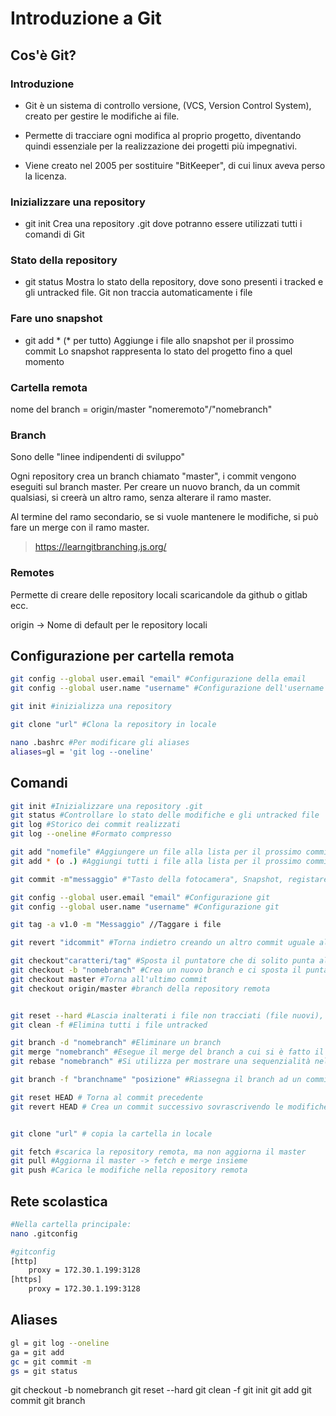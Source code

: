 # Introduzione a Git

## Cos'è Git?

### Introduzione

- Git è un sistema di controllo versione, (VCS, Version Control System), creato per    gestire le modifiche ai file.
- Permette di tracciare ogni modifica al proprio progetto, diventando quindi essenziale per la realizzazione dei progetti più impegnativi.

- Viene creato nel 2005 per sostituire "BitKeeper", di cui linux aveva perso la licenza.

### Inizializzare una repository

- git init 
Crea una repository .git dove potranno essere utilizzati tutti i comandi di Git

### Stato della repository

- git status
Mostra lo stato della repository, dove sono presenti i tracked e gli untracked file.
Git non traccia automaticamente i file

### Fare uno snapshot

- git add * (* per tutto)
Aggiunge i file allo snapshot per il prossimo commit
Lo snapshot rappresenta lo stato del progetto fino a quel momento

### Cartella remota

nome del branch = origin/master
"nomeremoto"/"nomebranch"

### Branch

Sono delle "linee indipendenti di sviluppo"

Ogni repository crea un branch chiamato "master", i commit vengono eseguiti sul branch master.
Per creare un nuovo branch, da un commit qualsiasi, si creerà un altro ramo, senza alterare il ramo master.

Al termine del ramo secondario, se si vuole mantenere le modifiche, si può fare un merge con il ramo master.

>https://learngitbranching.js.org/

### Remotes

Permette di creare delle repository locali scaricandole da github o gitlab ecc.

origin -> Nome di default per le repository locali



## Configurazione per cartella remota
```bash
git config --global user.email "email" #Configurazione della email
git config --global user.name "username" #Configurazione dell'username

git init #inizializza una repository

git clone "url" #Clona la repository in locale

nano .bashrc #Per modificare gli aliases
aliases=gl = 'git log --oneline'
```
## Comandi
```bash
git init #Inizializzare una repository .git
git status #Controllare lo stato delle modifiche e gli untracked file
git log #Storico dei commit realizzati
git log --oneline #Formato compresso

git add "nomefile" #Aggiungere un file alla lista per il prossimo commit
git add * (o .) #Aggiungi tutti i file alla lista per il prossimo commit

git commit -m"messaggio" #"Tasto della fotocamera", Snapshot, registare un messaggio

git config --global user.email "email" #Configurazione git
git config --global user.name "username" #Configurazione git

git tag -a v1.0 -m "Messaggio" //Taggare i file

git revert "idcommit" #Torna indietro creando un altro commit uguale al precedente

git checkout"caratteri/tag" #Sposta il puntatore che di solito punta all'ultimo commit, per controllare una versione precedente del programma
git checkout -b "nomebranch" #Crea un nuovo branch e ci sposta il puntatore
git checkout master #Torna all'ultimo commit
git checkout origin/master #branch della repository remota


git reset --hard #Lascia inalterati i file non tracciati (file nuovi), torna al commit precedente di quelli tracciati
git clean -f #Elimina tutti i file untracked

git branch -d "nomebranch" #Eliminare un branch
git merge "nomebranch" #Esegue il merge del branch a cui si è fatto il checkout con il nome branch
git rebase "nomebranch" #Si utilizza per mostrare una sequenzialità nella progettazione nonostante i branch siano stati sviluppati in modo parallelo

git branch -f "branchname" "posizione" #Riassegna il branch ad un commit specifico

git reset HEAD # Torna al commit precedente
git revert HEAD # Crea un commit successivo sovrascrivendo le modifiche


git clone "url" # copia la cartella in locale

git fetch #scarica la repository remota, ma non aggiorna il master
git pull #Aggiorna il master -> fetch e merge insieme
git push #Carica le modifiche nella repository remota

```
## Rete scolastica
```bash
#Nella cartella principale:
nano .gitconfig

#gitconfig
[http]
	proxy = 172.30.1.199:3128
[https]
	proxy = 172.30.1.199:3128
```

## Aliases
```bash
gl = git log --oneline
ga = git add
gc = git commit -m
gs = git status
```

git checkout -b nomebranch
git reset --hard
git clean -f
git init
git add
git commit
git branch

<!--stackedit_data:
eyJoaXN0b3J5IjpbLTU0MTUyOTUyOCwtNjA1Mzg2MTY4XX0=
-->